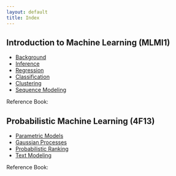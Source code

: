```yaml
---
layout: default
title: Index
---
```


## Introduction to Machine Learning (MLMI1)

- [Background](MLMI1/preliminaries/0-prob-background.md)
- [Inference](MLMI1/preliminaries/1-inference.md)
- [Regression](MLMI1/preliminaries/2-regression.md)
- [Classification](MLMI1/preliminaries/3-classification.md)
- [Clustering](MLMI1/preliminaries/4-clustering.md)
- [Sequence Modeling](MLMI1/preliminaries/5-sequence-modeling.md)

Reference Book: 
## Probabilistic Machine Learning (4F13)

- [Parametric Models](4F13/parametric-models.md)
- [Gaussian Processes](4F13/gaussian-processes.md)
- [Probabilistic Ranking](4F13/part-II-15-20)
- [Text Modeling](4F13/part-III)

Reference Book: 

